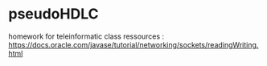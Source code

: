# pseudoHDLC
homework for teleinformatic class
ressources : https://docs.oracle.com/javase/tutorial/networking/sockets/readingWriting.html
